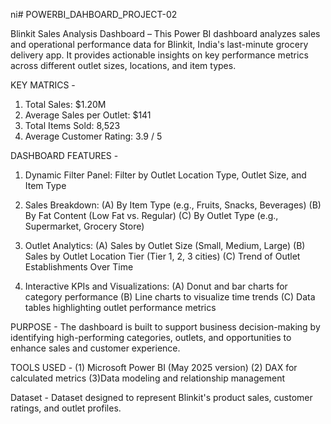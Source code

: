 ni# POWERBI_DAHBOARD_PROJECT-02

Blinkit Sales Analysis Dashboard –
This Power BI dashboard analyzes sales and operational performance data for Blinkit, India's last-minute grocery delivery app. It provides actionable insights on key performance metrics across different outlet sizes, locations, and item types.

KEY MATRICS -

1. Total Sales: $1.20M
2. Average Sales per Outlet: $141
3. Total Items Sold: 8,523
4. Average Customer Rating: 3.9 / 5

DASHBOARD FEATURES -

1. Dynamic Filter Panel: Filter by Outlet Location Type, Outlet Size, and Item Type

2. Sales Breakdown:
(A) By Item Type (e.g., Fruits, Snacks, Beverages)
(B) By Fat Content (Low Fat vs. Regular)
(C) By Outlet Type (e.g., Supermarket, Grocery Store)

3. Outlet Analytics:
(A) Sales by Outlet Size (Small, Medium, Large)
(B) Sales by Outlet Location Tier (Tier 1, 2, 3 cities)
(C) Trend of Outlet Establishments Over Time

4. Interactive KPIs and Visualizations:
(A) Donut and bar charts for category performance
(B) Line charts to visualize time trends
(C) Data tables highlighting outlet performance metrics

PURPOSE - The dashboard is built to support business decision-making by identifying high-performing categories, outlets, and opportunities to enhance sales and customer experience.

TOOLS USED -
(1) Microsoft Power BI (May 2025 version)
(2) DAX for calculated metrics
(3)Data modeling and relationship management

Dataset - Dataset designed to represent Blinkit's product sales, customer ratings, and outlet profiles.
